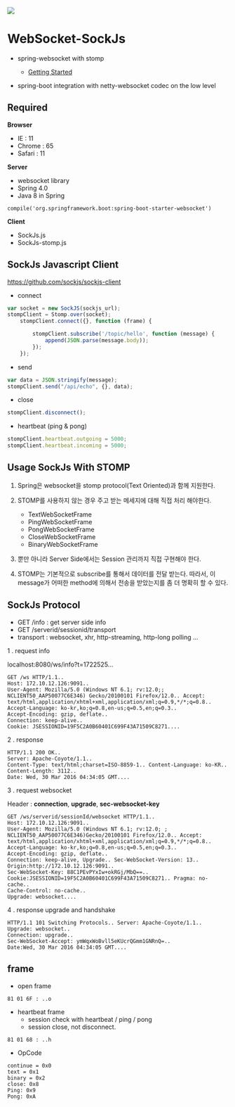 [![](https://badges.gitter.im/chriskacerguis/codeigniter-restserver.png)](https://gitter.im/salmar/spring-websocket-chat)



# WebSocket-SockJs

* spring-websocket with stomp 
    + [Getting Started](https://spring.io/guides/gs/messaging-stomp-websocket/)
    
* spring-boot integration with netty-websocket codec on the low level


## Required

**Browser** 

- IE : 11
- Chrome : 65
- Safari : 11



**Server**
- websocket library  
- Spring 4.0
- Java 8 in Spring
```
compile('org.springframework.boot:spring-boot-starter-websocket')
```

**Client**

- SockJs.js 
- SockJs-stomp.js


## SockJs Javascript Client

https://github.com/sockjs/sockjs-client

- connect
```js
var socket = new SockJS(sockjs_url);
stompClient = Stomp.over(socket);
    stompClient.connect({}, function (frame) {

        stompClient.subscribe('/topic/hello', function (message) {
            append(JSON.parse(message.body));
        });
    });
```
- send
   
```js
var data = JSON.stringify(message);
stompClient.send("/api/echo", {}, data);
```

- close
```js
stompClient.disconnect();
```   

- heartbeat (ping & pong)
```js
stompClient.heartbeat.outgoing = 5000; 
stompClient.heartbeat.incoming = 5000;    
```


## Usage SockJs With STOMP

1) Spring은 websocket을 stomp protocol(Text Oriented)과 함께 지원한다.  
2) STOMP를 사용하지 않는 경우 주고 받는 메세지에 대해 직접 처리 해야한다.
   + TextWebSocketFrame
   + PingWebSocketFrame
   + PongWebSocketFrame
   + CloseWebSocketFrame
   + BinaryWebSocketFrame

3) 뿐만 아니라 Server Side에서는 Session 관리까지 직접 구현해야 한다.
4) STOMP는 기본적으로 subscribe를 통해서 데이터를 전달 받는다. 따라서, 이 message가 어떠한 method에 의해서 전송을 받았는지를 좀 더 명확히 할 수 있다.


## SockJs Protocol 
- GET /info : get server side info
- GET /serverid/sessionid/transport
- transport : websocket, xhr, http-streaming, http-long polling ... 
   
1 . request info

localhost:8080/ws/info?t=1722525...

````
GET /ws HTTP/1.1..
Host: 172.10.12.126:9091..
User-Agent: Mozilla/5.0 (Windows NT 6.1; rv:12.0;; NCLIENT50_AAP50077C6E346) Gecko/20100101 Firefox/12.0.. Accept: text/html,application/xhtml+xml,application/xml;q=0.9,*/*;q=0.8..
Accept-Language: ko-kr,ko;q=0.8,en-us;q=0.5,en;q=0.3..
Accept-Encoding: gzip, deflate..
Connection: keep-alive..
Cookie: JSESSIONID=19F5C2A0B60401C699F43A71509C8271....
````

2 . response

````
HTTP/1.1 200 OK..
Server: Apache-Coyote/1.1..
Content-Type: text/html;charset=ISO-8859-1.. Content-Language: ko-KR..
Content-Length: 3112..
Date: Wed, 30 Mar 2016 04:34:05 GMT....
````

3 . request websocket

Header : **connection**, **upgrade**, **sec-websocket-key**

````
GET /ws/serverid/sessionId/websocket HTTP/1.1..
Host: 172.10.12.126:9091..
User-Agent: Mozilla/5.0 (Windows NT 6.1; rv:12.0; ; NCLIENT50_AAP50077C6E346)Gecko/20100101 Firefox/12.0.. Accept: text/html,application/xhtml+xml,application/xml;q=0.9,*/*;q=0.8..
Accept-Language: ko-kr,ko;q=0.8,en-us;q=0.5,en;q=0.3..
Accept-Encoding: gzip, deflate..
Connection: keep-alive, Upgrade.. Sec-WebSocket-Version: 13..
Origin:http://172.10.12.126:9091..
Sec-WebSocket-Key: 88C1PEvPYxIw+okRGj/MbQ==..
Cookie:JSESSIONID=19F5C2A0B60401C699F43A71509C8271.. Pragma: no-cache..
Cache-Control: no-cache..
Upgrade: websocket....
````

4 . response upgrade and handshake

````
HTTP/1.1 101 Switching Protocols.. Server: Apache-Coyote/1.1..
Upgrade: websocket..
Connection: upgrade..
Sec-WebSocket-Accept: ymWqxWoBvll5eKUcrQGmm1GNRnQ=..
Date:Wed, 30 Mar 2016 04:34:05 GMT....
````

## frame

- open frame

````
81 01 6F : ..o
````

- heartbeat frame 
  + session check with heartbeat / ping / pong
  + session close, not disconnect.
````
81 01 68 : ..h
````
 
 - OpCode
 
 ````
 continue = 0x0
 text = 0x1
 binary = 0x2
 close: 0x8
 Ping: 0x9
 Pong: 0xA
 ````
